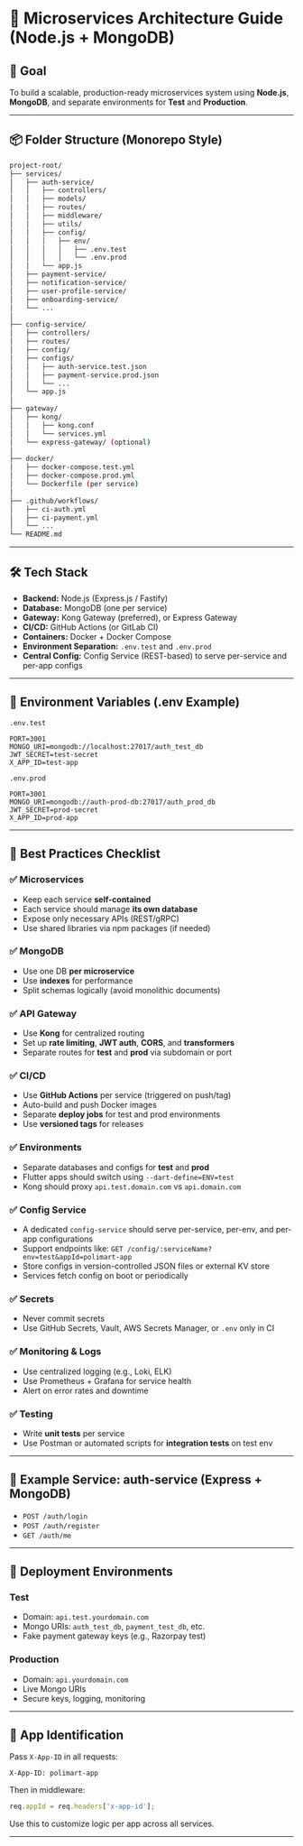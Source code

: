 # 🧱 Microservices Architecture Guide (Node.js + MongoDB)

## 🌟 Goal

To build a scalable, production-ready microservices system using **Node.js**, **MongoDB**, and separate environments for **Test** and **Production**.

---

## 📦 Folder Structure (Monorepo Style)

```bash
project-root/
├── services/
│   ├── auth-service/
│   │   ├── controllers/
│   │   ├── models/
│   │   ├── routes/
│   │   ├── middleware/
│   │   ├── utils/
│   │   ├── config/
│   │   │   ├── env/
│   │   │   │   ├── .env.test
│   │   │   │   └── .env.prod
│   │   └── app.js
│   ├── payment-service/
│   ├── notification-service/
│   ├── user-profile-service/
│   ├── onboarding-service/
│   └── ...
│
├── config-service/
│   ├── controllers/
│   ├── routes/
│   ├── config/
│   ├── configs/
│   │   ├── auth-service.test.json
│   │   ├── payment-service.prod.json
│   │   └── ...
│   └── app.js
│
├── gateway/
│   ├── kong/
│   │   ├── kong.conf
│   │   └── services.yml
│   └── express-gateway/ (optional)
│
├── docker/
│   ├── docker-compose.test.yml
│   ├── docker-compose.prod.yml
│   └── Dockerfile (per service)
│
├── .github/workflows/
│   ├── ci-auth.yml
│   ├── ci-payment.yml
│   └── ...
└── README.md
```

---

## 🛠️ Tech Stack

* **Backend:** Node.js (Express.js / Fastify)
* **Database:** MongoDB (one per service)
* **Gateway:** Kong Gateway (preferred), or Express Gateway
* **CI/CD:** GitHub Actions (or GitLab CI)
* **Containers:** Docker + Docker Compose
* **Environment Separation:** `.env.test` and `.env.prod`
* **Central Config:** Config Service (REST-based) to serve per-service and per-app configs

---

## 🔐 Environment Variables (.env Example)

`.env.test`

```env
PORT=3001
MONGO_URI=mongodb://localhost:27017/auth_test_db
JWT_SECRET=test-secret
X_APP_ID=test-app
```

`.env.prod`

```env
PORT=3001
MONGO_URI=mongodb://auth-prod-db:27017/auth_prod_db
JWT_SECRET=prod-secret
X_APP_ID=prod-app
```

---

## 🚀 Best Practices Checklist

### ✅ Microservices

* Keep each service **self-contained**
* Each service should manage **its own database**
* Expose only necessary APIs (REST/gRPC)
* Use shared libraries via npm packages (if needed)

### ✅ MongoDB

* Use one DB **per microservice**
* Use **indexes** for performance
* Split schemas logically (avoid monolithic documents)

### ✅ API Gateway

* Use **Kong** for centralized routing
* Set up **rate limiting**, **JWT auth**, **CORS**, and **transformers**
* Separate routes for **test** and **prod** via subdomain or port

### ✅ CI/CD

* Use **GitHub Actions** per service (triggered on push/tag)
* Auto-build and push Docker images
* Separate **deploy jobs** for test and prod environments
* Use **versioned tags** for releases

### ✅ Environments

* Separate databases and configs for **test** and **prod**
* Flutter apps should switch using `--dart-define=ENV=test`
* Kong should proxy `api.test.domain.com` vs `api.domain.com`

### ✅ Config Service

* A dedicated `config-service` should serve per-service, per-env, and per-app configurations
* Support endpoints like: `GET /config/:serviceName?env=test&appId=polimart-app`
* Store configs in version-controlled JSON files or external KV store
* Services fetch config on boot or periodically

### ✅ Secrets

* Never commit secrets
* Use GitHub Secrets, Vault, AWS Secrets Manager, or `.env` only in CI

### ✅ Monitoring & Logs

* Use centralized logging (e.g., Loki, ELK)
* Use Prometheus + Grafana for service health
* Alert on error rates and downtime

### ✅ Testing

* Write **unit tests** per service
* Use Postman or automated scripts for **integration tests** on test env

---

## 📘 Example Service: auth-service (Express + MongoDB)

* `POST /auth/login`
* `POST /auth/register`
* `GET /auth/me`

---

## 🔀 Deployment Environments

### Test

* Domain: `api.test.yourdomain.com`
* Mongo URIs: `auth_test_db`, `payment_test_db`, etc.
* Fake payment gateway keys (e.g., Razorpay test)

### Production

* Domain: `api.yourdomain.com`
* Live Mongo URIs
* Secure keys, logging, monitoring

---

## 💬 App Identification

Pass `X-App-ID` in all requests:

```http
X-App-ID: polimart-app
```

Then in middleware:

```js
req.appId = req.headers['x-app-id'];
```

Use this to customize logic per app across all services.

---


